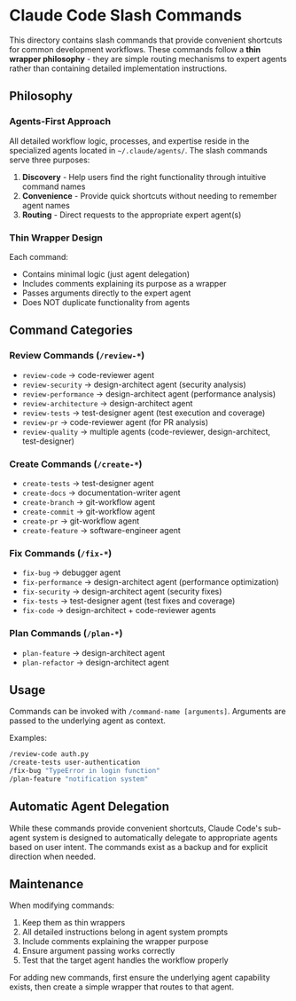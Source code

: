 # Claude Code Slash Commands

This directory contains slash commands that provide convenient shortcuts for common development workflows. These commands follow a **thin wrapper philosophy** - they are simple routing mechanisms to expert agents rather than containing detailed implementation instructions.

## Philosophy

### Agents-First Approach

All detailed workflow logic, processes, and expertise reside in the specialized agents located in `~/.claude/agents/`. The slash commands serve three purposes:

1. **Discovery** - Help users find the right functionality through intuitive command names
2. **Convenience** - Provide quick shortcuts without needing to remember agent names
3. **Routing** - Direct requests to the appropriate expert agent(s)

### Thin Wrapper Design

Each command:
- Contains minimal logic (just agent delegation)
- Includes comments explaining its purpose as a wrapper
- Passes arguments directly to the expert agent
- Does NOT duplicate functionality from agents

## Command Categories

### Review Commands (`/review-*`)
- `review-code` → code-reviewer agent
- `review-security` → design-architect agent (security analysis)
- `review-performance` → design-architect agent (performance analysis)
- `review-architecture` → design-architect agent
- `review-tests` → test-designer agent (test execution and coverage)
- `review-pr` → code-reviewer agent (for PR analysis)
- `review-quality` → multiple agents (code-reviewer, design-architect, test-designer)

### Create Commands (`/create-*`)
- `create-tests` → test-designer agent
- `create-docs` → documentation-writer agent
- `create-branch` → git-workflow agent
- `create-commit` → git-workflow agent  
- `create-pr` → git-workflow agent
- `create-feature` → software-engineer agent

### Fix Commands (`/fix-*`)
- `fix-bug` → debugger agent
- `fix-performance` → design-architect agent (performance optimization)
- `fix-security` → design-architect agent (security fixes)
- `fix-tests` → test-designer agent (test fixes and coverage)
- `fix-code` → design-architect + code-reviewer agents

### Plan Commands (`/plan-*`)
- `plan-feature` → design-architect agent
- `plan-refactor` → design-architect agent

## Usage

Commands can be invoked with `/command-name [arguments]`. Arguments are passed to the underlying agent as context.

Examples:
```bash
/review-code auth.py
/create-tests user-authentication
/fix-bug "TypeError in login function"
/plan-feature "notification system"
```

## Automatic Agent Delegation

While these commands provide convenient shortcuts, Claude Code's sub-agent system is designed to automatically delegate to appropriate agents based on user intent. The commands exist as a backup and for explicit direction when needed.

## Maintenance

When modifying commands:
1. Keep them as thin wrappers
2. All detailed instructions belong in agent system prompts
3. Include comments explaining the wrapper purpose
4. Ensure argument passing works correctly
5. Test that the target agent handles the workflow properly

For adding new commands, first ensure the underlying agent capability exists, then create a simple wrapper that routes to that agent.